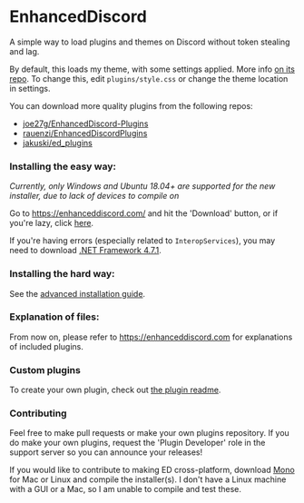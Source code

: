 # EnhancedDiscord
A simple way to load plugins and themes on Discord without token stealing and lag.

By default, this loads my theme, with some settings applied. More info [on its repo](https://github.com/joe27g/Discord-Theme). To change this, edit `plugins/style.css` or change the theme location in settings.

You can download more quality plugins from the following repos:
- [joe27g/EnhancedDiscord-Plugins](https://github.com/joe27g/EnhancedDiscord-Plugins)
- [rauenzi/EnhancedDiscordPlugins](https://github.com/rauenzi/EnhancedDiscordPlugins)
- [jakuski/ed_plugins](https://github.com/jakuski/ed_plugins)

### Installing the easy way:

*Currently, only Windows and Ubuntu 18.04+ are supported for the new installer, due to lack of devices to compile on*

Go to https://enhanceddiscord.com/ and hit the 'Download' button, or if you're lazy, click [here](https://enhanceddiscord.com/EnhancedDiscord.exe).

If you're having errors (especially related to `InteropServices`), you may need to download [.NET Framework 4.7.1](https://www.microsoft.com/en-us/download/details.aspx?id=56116).


### Installing the hard way:

See the [advanced installation guide](/advanced_installation.md).

### Explanation of files:

From now on, please refer to https://enhanceddiscord.com for explanations of included plugins.

### Custom plugins

To create your own plugin, check out [the plugin readme](/plugins.md).

### Contributing

Feel free to make pull requests or make your own plugins repository. If you do make your own plugins, request the 'Plugin Developer' role in the support server so you can announce your releases!

If you would like to contribute to making ED cross-platform, download [Mono](http://www.mono-project.com/download/stable/) for Mac or Linux and compile the installer(s). I don't have a Linux machine with a GUI or a Mac, so I am unable to compile and test these.
